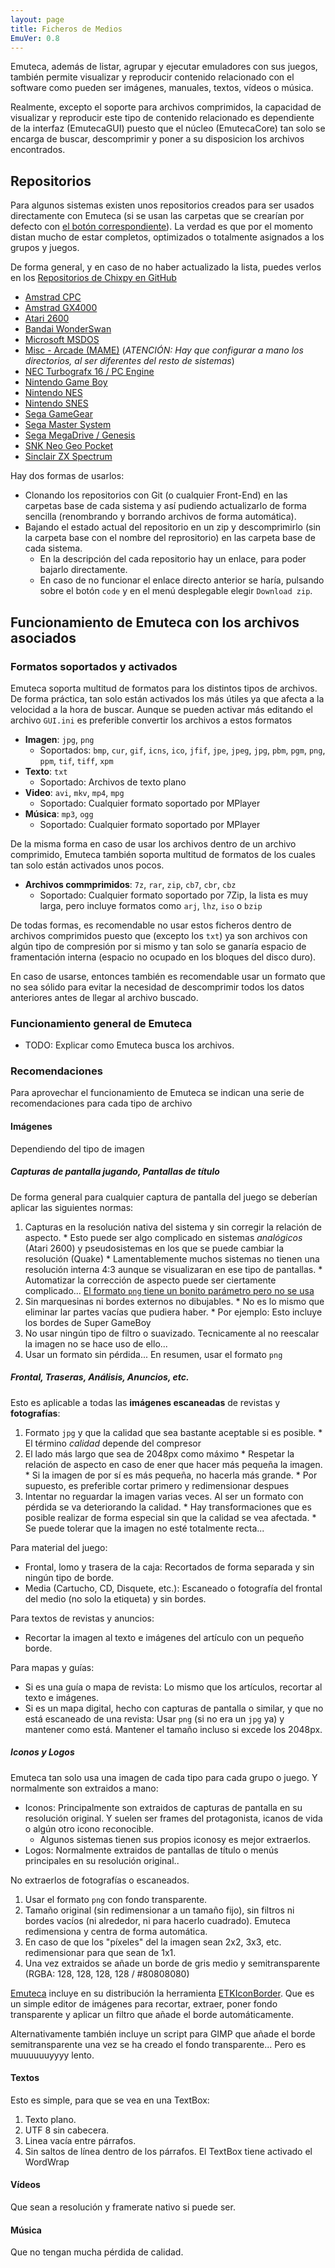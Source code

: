 ```yaml
---
layout: page
title: Ficheros de Medios
EmuVer: 0.8
---
```

Emuteca, además de listar, agrupar y ejecutar emuladores con sus juegos, también permite visualizar y reproducir contenido relacionado con el software como pueden ser imágenes, manuales, textos, vídeos o música.

Realmente, excepto el soporte para archivos comprimidos, la capacidad de visualizar y reproducir este tipo de contenido relacionado es dependiente de la interfaz (EmutecaGUI) puesto que el núcleo (EmutecaCore) tan solo se encarga de buscar, descomprimir y poner a su disposicion los archivos encontrados.

## Repositorios

Para algunos sistemas existen unos repositorios creados para ser usados directamente con Emuteca (si se usan las carpetas que se crearían por defecto con [el botón correspondiente](Dialogs/Auto-Config-Folders)). La verdad es que por el momento distan mucho de estar completos, optimizados o totalmente asignados a los grupos y juegos.

De forma general, y en caso de no haber actualizado la lista, puedes verlos en los [Repositorios de Chixpy en GitHub](https://github.com/Chixpy?tab=repositories&q=ETKRes&type=&language=&sort=name)

  * [Amstrad CPC](https://github.com/Chixpy/ETKRes-CPC)
  * [Amstrad GX4000](https://github.com/Chixpy/ETKRes-GX4000)
  * [Atari 2600](https://github.com/Chixpy/ETKRes-2600)
  * [Bandai WonderSwan](https://github.com/Chixpy/ETKRes-WonderSwan)
  * [Microsoft MSDOS](https://github.com/Chixpy/ETKRes-MSDOS)
  * [Misc - Arcade (MAME)](https://github.com/Chixpy/ETKRes-Arcade) (*ATENCIÓN: Hay que configurar a mano los directorios, al ser diferentes del resto de sistemas*)
  * [NEC Turbografx 16 / PC Engine](https://github.com/Chixpy/ETKRes-TG16)
  * [Nintendo Game Boy](https://github.com/Chixpy/ETKRes-GameBoy)
  * [Nintendo NES](https://github.com/Chixpy/ETKRes-NES)
  * [Nintendo SNES](https://github.com/Chixpy/ETKRes-SNES)
  * [Sega GameGear](https://github.com/Chixpy/ETKRes-GameGear)
  * [Sega Master System](https://github.com/Chixpy/ETKRes-MasterSystem)
  * [Sega MegaDrive / Genesis](https://github.com/Chixpy/ETKRes-MegaDrive)
  * [SNK Neo Geo Pocket](https://github.com/Chixpy/ETKRes-NGPocket)
  * [Sinclair ZX Spectrum](https://github.com/Chixpy/ETKRes-ZXSpectrum)

Hay dos formas de usarlos:
  * Clonando los repositorios con Git (o cualquier Front-End) en las carpetas base de cada sistema y así pudiendo actualizarlo de forma sencilla (renombrando y borrando archivos de forma automática).
  * Bajando el estado actual del repositorio en un zip y descomprimirlo (sin la carpeta base con el nombre del reprositorio) en las carpeta base de cada sistema.
    * En la descripción del cada repositorio hay un enlace, para poder bajarlo directamente.
    * En caso de no funcionar el enlace directo anterior se haría, pulsando sobre el botón `code` y en el menú desplegable elegir `Download zip`.

## Funcionamiento de Emuteca con los archivos asociados

### Formatos soportados y activados

Emuteca soporta multitud de formatos para los distintos tipos de archivos. De forma práctica, tan solo están activados los más útiles ya que afecta a la velocidad a la hora de buscar. Aunque se pueden activar más editando el archivo `GUI.ini` es preferible convertir los archivos a estos formatos

  * **Imagen**: `jpg`, `png`
    * Soportados: `bmp`, `cur`, `gif`, `icns`, `ico`, `jfif`, `jpe`, `jpeg`, `jpg`, `pbm`, `pgm`, `png`, `ppm`, `tif`, `tiff`, `xpm`
  * **Texto**: `txt`
    * Soportado: Archivos de texto plano
  * **Video**: `avi`, `mkv`, `mp4`, `mpg`
    * Soportado: Cualquier formato soportado por MPlayer
  * **Música**: `mp3`, `ogg`
    * Soportado: Cualquier formato soportado por MPlayer
    
De la misma forma en caso de usar los archivos dentro de un archivo comprimido, Emuteca también soporta multitud de formatos de los cuales tan solo están activados unos pocos.

  * **Archivos commprimidos**: `7z`, `rar`, `zip`, `cb7`, `cbr`, `cbz`  
    * Soportado: Cualquier formato soportado por 7Zip, la lista es muy larga, pero incluye formatos como `arj`, `lhz`, `iso` o `bzip`

De todas formas, es recomendable no usar estos ficheros dentro de archivos comprimidos puesto que (excepto los `txt`) ya son archivos con algún tipo de compresión por si mismo y tan solo se ganaría espacio de framentación interna (espacio no ocupado en los bloques del disco duro).

En caso de usarse, entonces también es recomendable usar un formato que no sea sólido para evitar la necesidad de descomprimir todos los datos anteriores antes de llegar al archivo buscado.

### Funcionamiento general de Emuteca

* TODO: Explicar como Emuteca busca los archivos.

### Recomendaciones

Para aprovechar el funcionamiento de Emuteca se indican una serie de recomendaciones para cada tipo de archivo

#### Imágenes

Dependiendo del tipo de imagen

##### Capturas de pantalla jugando, Pantallas de título

De forma general para cualquier captura de pantalla del juego se deberían aplicar las siguientes normas:

  1. Capturas en la resolución nativa del sistema y sin corregir la relación de aspecto.
    * Esto puede ser algo complicado en sistemas *analógicos* (Atari 2600) y pseudosistemas en los que se puede cambiar la resolución (Quake)
    * Lamentablemente muchos sistemas no tienen una resolución interna 4:3 aunque se visualizaran en ese tipo de pantallas. 
    * Automatizar la corrección de aspecto puede ser ciertamente complicado... [El formato `png` tiene un bonito parámetro pero no se usa](http://www.libpng.org/pub/png/book/chapter11.html#png.ch11.div.8)
  2. Sin marquesinas ni bordes externos no dibujables.
    * No es lo mismo que eliminar lar partes vacías que pudiera haber.
    * Por ejemplo: Esto incluye los bordes de Super GameBoy
  3. No usar ningún tipo de filtro o suavizado. Tecnicamente al no reescalar la imagen no se hace uso de ello...
  4. Usar un formato sin pérdida... En resumen, usar el formato `png`

##### Frontal, Traseras, Análisis, Anuncios, etc.

Esto es aplicable a todas las **imágenes escaneadas** de revistas y **fotografías**:

  1. Formato `jpg` y que la calidad que sea bastante aceptable si es posible.
    * El término *calidad* depende del compresor
  2. El lado más largo que sea de 2048px como máximo
    * Respetar la relación de aspecto en caso de ener que hacer más pequeña la imagen.
    * Si la imagen de por sí es más pequeña, no hacerla más grande.
    * Por supuesto, es preferible cortar primero y redimensionar despues
  3. Intentar no reguardar la imagen varias veces. Al ser un formato con pérdida se va deteriorando la calidad.
    * Hay transformaciones que es posible realizar de forma especial sin que la calidad se vea afectada.
    * Se puede tolerar que la imagen no esté totalmente recta...

Para material del juego:

  * Frontal, lomo y trasera de la caja: Recortados de forma separada y sin ningún tipo de borde.
  * Media (Cartucho, CD, Disquete, etc.): Escaneado o fotografía del frontal del medio (no solo la etiqueta) y sin bordes.

Para textos de revistas y anuncios:

  * Recortar la imagen al texto e imágenes del artículo con un pequeño borde.

Para mapas y guías:

  * Si es una guía o mapa de revista: Lo mismo que los artículos, recortar al texto e imágenes.
  * Si es un mapa digital, hecho con capturas de pantalla o similar, y que no está escaneado de una revista: Usar `png` (si no era un `jpg` ya) y mantener como está. Mantener el tamaño incluso si excede los 2048px.

##### Iconos y Logos

Emuteca tan solo usa una imagen de cada tipo para cada grupo o juego. Y normalmente son extraidos a mano:

  * Iconos: Principalmente son extraidos de capturas de pantalla en su resolución original. Y suelen ser frames del protagonista, icanos de vida o algún otro icono reconocible.
    * Algunos sistemas tienen sus propios iconosy es mejor extraerlos.
  * Logos: Normalmente extraidos de pantallas de título o menús principales en su resolución original..
  
No extraerlos de fotografías o escaneados.

  1. Usar el formato `png` con fondo transparente.
  2. Tamaño original (sin redimensionar a un tamaño fijo), sin filtros ni bordes vacíos (ni alrededor, ni para hacerlo cuadrado). Emuteca redimensiona y centra de forma automática.
  3. En caso de que los "píxeles" del la imagen sean 2x2, 3x3, etc. redimensionar para que sean de 1x1.
  4. Una vez extraidos se añade un borde de gris medio y semitransparente (RGBA: 128, 128, 128, 128 / #80808080)


[Emuteca](https://github.com/chixpy/emuteca) incluye en su distribución la herramienta [ETKIconBorder](https://github.com/Chixpy/Emuteca/blob/master/bin/Tools/ETKIconBorder.exe). Que es un simple editor de imágenes para recortar, extraer, poner fondo transparente y aplicar un filtro que añade el borde automáticamente.

Alternativamente también incluye un script para GIMP que añade el borde semitransparente una vez se ha creado el fondo transparente... Pero es muuuuuuyyyy lento.

#### Textos ####

Esto es simple, para que se vea en una TextBox:
  1. Texto plano.
  2. UTF 8 sin cabecera.
  3. Linea vacía entre párrafos.
  4. Sin saltos de línea dentro de los párrafos. El TextBox tiene activado el WordWrap

  
#### Vídeos ####

Que sean a resolución y framerate nativo si puede ser.

#### Música ####

Que no tengan mucha pérdida de calidad.

